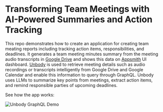 # Transforming Team Meetings with AI-Powered Summaries and Action Tracking

This repo demonstrates how to create an application for creating team meating reports including tracking action items, responsibilities, and deadlines. It generates a team meeting minutes summary from the meeting audio transcripts in [Google Drive](https://www.google.com/drive/) and shows this data on [Appsmith](https://www.appsmith.com/) UI dashboard. [Unbody](https://unbody.io/) is used to retrieve meeting details such as audio recordings or transcripts intelligently from Google Drive and Google Calendar and enable this information to query through GraphQL. Unbody uses LLMs to summarize key points from meetings, extract action items, and remind responsible parties of upcoming deadlines.

See how the app works:

![Unbody GraphQL Demo](/assets/Meeting%20Minutes%20Report%20v2.gif)